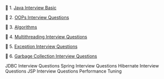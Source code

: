 :herb: 1. [Java Interview Basic](src/main/resources/static/pages/java/basic.md)

:herb: 2. [OOPs Interview Questions](src/main/resources/static/pages/java/oops.md)

:herb: 3. [Algorithms](src/main/resources/static/pages/algorithms/index-algorithms.md)

:herb: 4.
[Multithreading Interview Questions](src/main/resources/static/pages/java/multithreading.md)

:herb: 5. [Exception Interview Questions](src/main/resources/static/pages/java/exception.md)

:herb: 6. [Garbage Collection Interview Questions](src/main/resources/static/pages/java/gc.md)

JDBC Interview Questions
Spring Interview Questions
Hibernate Interview Questions
JSP Interview Questions
Performance Tuning





